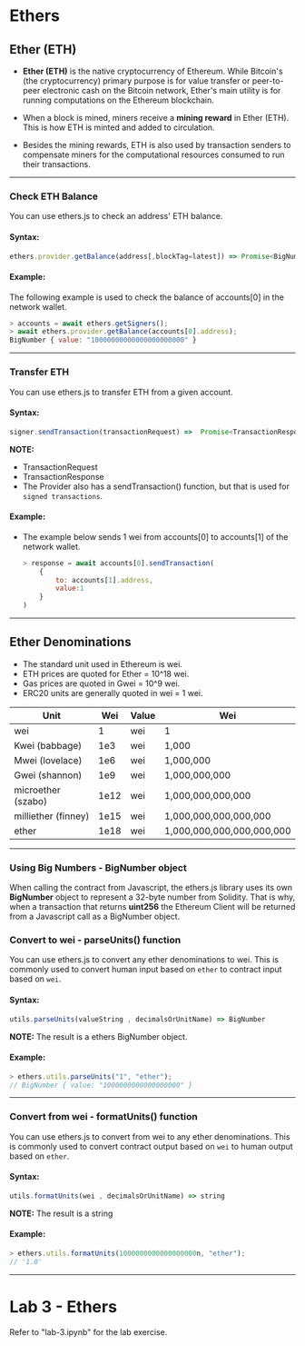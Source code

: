 # Ethers

## Ether (ETH)

-   **Ether (ETH)** is the native cryptocurrency of Ethereum. While Bitcoin's (the cryptocurrency) primary purpose is for value transfer or peer-to-peer electronic cash on the Bitcoin network, Ether's main utility is for running computations on the Ethereum blockchain.

-   When a block is mined, miners receive a **mining reward** in Ether (ETH). This is how ETH is minted and added to circulation.

-   Besides the mining rewards, ETH is also used by transaction senders to compensate miners for the computational resources consumed to run their transactions.

---

### Check ETH Balance

You can use ethers.js to check an address' ETH balance.

#### Syntax:

```js
ethers.provider.getBalance(address[,blockTag=latest]) => Promise<BigNumber>
```

#### Example:

The following example is used to check the balance of accounts[0] in the network wallet.

```js
> accounts = await ethers.getSigners();
> await ethers.provider.getBalance(accounts[0].address);
BigNumber { value: "10000000000000000000000" }
```

---

### Transfer ETH

You can use ethers.js to transfer ETH from a given account.

#### Syntax:

```js
signer.sendTransaction(transactionRequest) =>  Promise<TransactionResponse>
```

**NOTE:**

-   TransactionRequest
-   TransactionResponse
-   The Provider also has a sendTransaction() function, but that is used for `signed transactions`.

#### Example:

-   The example below sends 1 wei from accounts[0] to accounts[1] of the network wallet.
    ```js
    > response = await accounts[0].sendTransaction(
        {
            to: accounts[1].address,
            value:1
        }
    )
    ```

---

## Ether Denominations

-   The standard unit used in Ethereum is wei.
-   ETH prices are quoted for Ether = 10^18 wei.
-   Gas prices are quoted in Gwei = 10^9 wei.
-   ERC20 units are generally quoted in wei = 1 wei.

<!-- prettier-ignore -->
| Unit                  |Wei    |Value  |Wei                        |
|-----------------------|-------|-------|---------------------------|
| wei                   |1      |wei    |1                          |
| Kwei (babbage)        |1e3    |wei    |1,000                      |
| Mwei (lovelace)       |1e6    |wei    |1,000,000                  |
| Gwei (shannon)        |1e9    |wei    |1,000,000,000              |
| microether (szabo)    |1e12   |wei    |1,000,000,000,000          |
| milliether (finney)   |1e15   |wei    |1,000,000,000,000,000      |
| ether                 |1e18   |wei    |1,000,000,000,000,000,000  |

---

### Using Big Numbers - BigNumber object

When calling the contract from Javascript, the ethers.js library uses its own **BigNumber** object to represent a 32-byte number from Solidity. That is why, when a transaction that returns **uint256** the Ethereum Client will be returned from a Javascript call as a BigNumber object.

### Convert to wei - parseUnits() function

You can use ethers.js to convert any ether denominations to wei. This is commonly used to convert human input based on `ether` to contract input based on `wei`.

#### Syntax:

```js
utils.parseUnits(valueString , decimalsOrUnitName) => BigNumber
```

**NOTE:** The result is a ethers BigNumber object.

#### Example:

```js
> ethers.utils.parseUnits("1", "ether");
// BigNumber { value: "1000000000000000000" }
```

---

### Convert from wei - formatUnits() function

You can use ethers.js to convert from wei to any ether denominations. This is commonly used to convert contract output based on `wei` to human output based on `ether`.

#### Syntax:

```js
utils.formatUnits(wei , decimalsOrUnitName) => string
```

**NOTE:** The result is a string

#### Example:

```js
> ethers.utils.formatUnits(1000000000000000000n, "ether");
// '1.0'
```

---

# Lab 3 - Ethers

Refer to "lab-3.ipynb" for the lab exercise.

